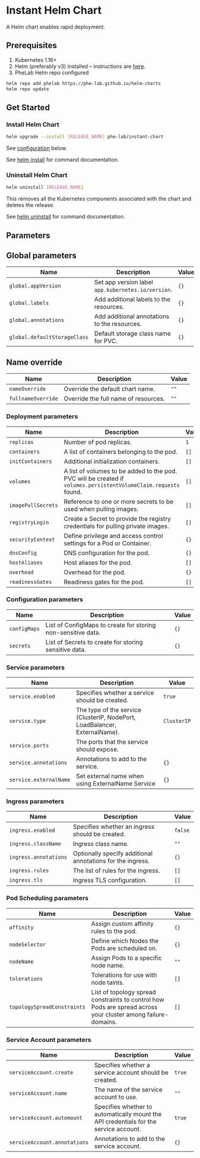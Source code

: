 # Instant Helm Chart

A Helm chart enables rapid deployment.

## Prerequisites

1. Kubernetes 1.16+
2. Helm (preferably v3) installed – instructions are [here](https://helm.sh/docs/intro/install/).
3. PheLab Helm repo configured

```bash
helm repo add phelab https://phe-lab.github.io/helm-charts
helm repo update
```

## Get Started

### Install Helm Chart

```bash
helm upgrade --install [RELEASE_NAME] phe-lab/instant-chart
```

See [configuration](#parameters) below.

See [helm install](https://helm.sh/docs/helm/helm_install/) for command documentation.

### Uninstall Helm Chart

```bash
helm uninstall [RELEASE_NAME]
```

This removes all the Kubernetes components associated with the chart and deletes the release.

See [helm uninstall](https://helm.sh/docs/helm/helm_uninstall/) for command documentation.

## Parameters

## Global parameters

| Name                         | Description                                        | Value |
| ---------------------------- | -------------------------------------------------- | ----- |
| `global.appVersion`          | Set app version label `app.kubernetes.io/version`. | `{}`  |
| `global.labels`              | Add additional labels to the resources.            | `{}`  |
| `global.annotations`         | Add additional annotations to the resources.       | `{}`  |
| `global.defaultStorageClass` | Default storage class name for PVC.                | `{}`  |

## Name override

| Name               | Description                          | Value |
| ------------------ | ------------------------------------ | ----- |
| `nameOverride`     | Override the default chart name.     | `""`  |
| `fullnameOverride` | Override the full name of resources. | `""`  |

### Deployment parameters

| Name               | Description                                                                                                      | Value |
| ------------------ | ---------------------------------------------------------------------------------------------------------------- | ----- |
| `replicas`         | Number of pod replicas.                                                                                          | `1`   |
| `containers`       | A list of containers belonging to the pod.                                                                       | `[]`  |
| `initContainers`   | Additional initialization containers.                                                                            | `[]`  |
| `volumes`          | A list of volumes to be added to the pod. PVC will be created if `volumes.persistentVolumeClaim.requests` found. | `[]`  |
| `imagePullSecrets` | Reference to one or more secrets to be used when pulling images.                                                 | `[]`  |
| `registryLogin`    | Create a Secret to provide the registry credentials for pulling private images.                                  | `[]`  |
| `securityContext`  | Define privilege and access control settings for a Pod or Container.                                             | `{}`  |
| `dnsConfig`        | DNS configuration for the pod.                                                                                   | `{}`  |
| `hostAliases`      | Host aliases for the pod.                                                                                        | `[]`  |
| `overhead`         | Overhead for the pod.                                                                                            | `{}`  |
| `readinessGates`   | Readiness gates for the pod.                                                                                     | `[]`  |

### Configuration parameters

| Name         | Description                                                  | Value |
| ------------ | ------------------------------------------------------------ | ----- |
| `configMaps` | List of ConfigMaps to create for storing non-sensitive data. | `{}`  |
| `secrets`    | List of Secrets to create for storing sensitive data.        | `{}`  |

### Service parameters

| Name                   | Description                                                                | Value       |
| ---------------------- | -------------------------------------------------------------------------- | ----------- |
| `service.enabled`      | Specifies whether a service should be created.                             | `true`      |
| `service.type`         | The type of the service (ClusterIP, NodePort, LoadBalancer, ExternalName). | `ClusterIP` |
| `service.ports`        | The ports that the service should expose.                                  |             |
| `service.annotations`  | Annotations to add to the service.                                         | `{}`        |
| `service.externalName` | Set external name when using ExternalName Service                          | `{}`        |

### Ingress parameters

| Name                  | Description                                                | Value   |
| --------------------- | ---------------------------------------------------------- | ------- |
| `ingress.enabled`     | Specifies whether an ingress should be created.            | `false` |
| `ingress.className`   | Ingress class name.                                        | `""`    |
| `ingress.annotations` | Optionally specify additional annotations for the ingress. | `{}`    |
| `ingress.rules`       | The list of rules for the ingress.                         | `[]`    |
| `ingress.tls`         | Ingress TLS configuration.                                 | `[]`    |

### Pod Scheduling parameters

| Name                        | Description                                                                                                   | Value |
| --------------------------- | ------------------------------------------------------------------------------------------------------------- | ----- |
| `affinity`                  | Assign custom affinity rules to the pod.                                                                      | `{}`  |
| `nodeSelector`              | Define which Nodes the Pods are scheduled on.                                                                 | `{}`  |
| `nodeName`                  | Assign Pods to a specific node name.                                                                          | `""`  |
| `tolerations`               | Tolerations for use with node taints.                                                                         | `[]`  |
| `topologySpreadConstraints` | List of topology spread constraints to control how Pods are spread across your cluster among failure-domains. | `[]`  |

### Service Account parameters

| Name                         | Description                                                                           | Value  |
| ---------------------------- | ------------------------------------------------------------------------------------- | ------ |
| `serviceAccount.create`      | Specifies whether a service account should be created.                                | `true` |
| `serviceAccount.name`        | The name of the service account to use.                                               | `""`   |
| `serviceAccount.automount`   | Specifies whether to automatically mount the API credentials for the service account. | `true` |
| `serviceAccount.annotations` | Annotations to add to the service account.                                            | `{}`   |
